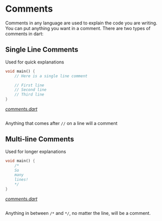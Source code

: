 # Comments

Comments in any language are used to explain the code you are writing. You can put anything you want in a comment. There are two types of comments in dart:

## Single Line Comments

Used for quick explanations

```dart
void main() {
    // Here is a single line comment

    // First line
    // Second line
    // Third line
}
```

_[comments.dart](code/comments.dart)_

```
```

Anything that comes after `//` on a line will a comment

## Multi-line Comments

Used for longer explanations

```dart
void main() {
    /*
    So
    many
    lines!
    */
}
```

_[comments.dart](code/comments.dart)_

```
```

Anything in between `/*` and `*/`, no matter the line, will be a comment.
